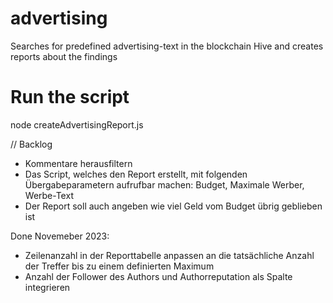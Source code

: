 # advertising
Searches for predefined advertising-text in the blockchain Hive and creates reports about the findings

# Run the script
node createAdvertisingReport.js


// Backlog


- Kommentare herausfiltern
- Das Script, welches den Report erstellt, mit folgenden Übergabeparametern aufrufbar machen: Budget, Maximale Werber, Werbe-Text
- Der Report soll auch angeben wie viel Geld vom Budget übrig geblieben ist

Done Novemeber 2023:
- Zeilenanzahl in der Reporttabelle anpassen an die tatsächliche Anzahl der Treffer bis zu einem definierten Maximum
- Anzahl der Follower des Authors und Authorreputation als Spalte integrieren